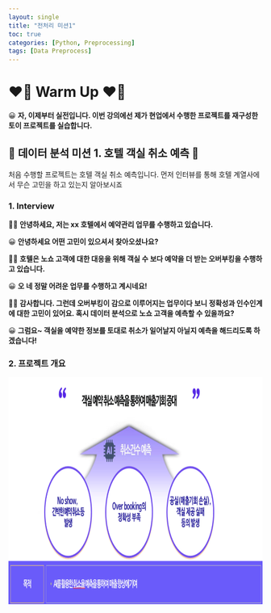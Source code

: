```yaml
---
layout: single
title: "전처리 미션1"
toc: true
categories: [Python, Preprocessing]
tags: [Data Preprocess]
---
```


# ❤️‍🔥 Warm Up ❤️‍🔥

😀 **자, 이제부터 실전입니다. 이번 강의에선 제가 현업에서 수행한 프로젝트를 재구성한 토이 프로젝트를 실습합니다.**

## 🌈 데이터 분석 미션 1. 호텔 객실 취소 예측 🌈

처음 수행할 프로젝트는 호텔 객실 취소 예측입니다. 먼저 인터뷰를 통해 호텔 계열사에서 무슨 고민을 하고 있는지 알아보시죠

### **1. Interview**

👩‍🦰 **안녕하세요, 저는 xx 호텔에서 예약관리 업무를 수행하고 있습니다.**

😀 **안녕하세요 어떤 고민이 있으셔서 찾아오셨나요?**

👩‍🦰 **호텔은 노쇼 고객에 대한 대응을 위해 객실 수 보다 예약을 더 받는 오버부킹을 수행하고 있습니다.**

😀 **오 네 정말 어려운 업무를 수행하고 계시네요!**

👩‍🦰 **감사합니다. 그런데 오버부킹이 감으로 이루어지는 업무이다 보니 정확성과 인수인계에 대한 고민이 있어요. 혹시 데이터 분석으로 노쇼 고객을 예측할 수 있을까요?**

😀 **그럼요~ 객실을 예약한 정보를 토대로 취소가 일어날지 아닐지 예측을 해드리도록 하겠습니다!**

### **2. 프로젝트 개요**

<p align="center"><img src="https://github.com/sigirace/page-images/blob/main/kang_lectures/python_preprocessing/resort_bm.png?raw=true" width="800" height="450"></p>
